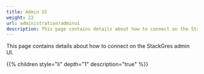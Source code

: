 ```yaml
---
title: Admin UI
weight: 22
url: administration/adminui
description: This page contains details about how to connect on the StackGres admin UI.
---
```


This page contains details about how to connect on the StackGres admin UI.

{{% children style="li" depth="1" description="true" %}}